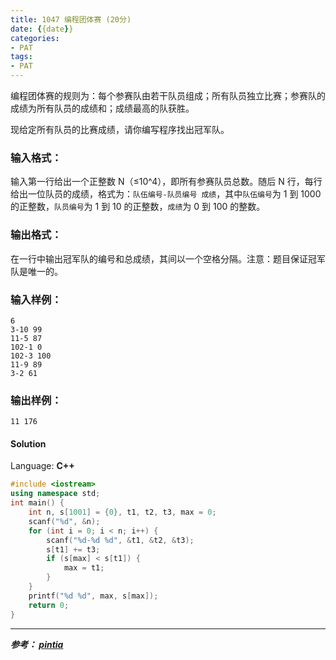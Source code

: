 ```yaml
---
title: 1047 编程团体赛 (20分)
date: {{date}}
categories:
- PAT
tags:
- PAT
---
```

编程团体赛的规则为：每个参赛队由若干队员组成；所有队员独立比赛；参赛队的成绩为所有队员的成绩和；成绩最高的队获胜。

现给定所有队员的比赛成绩，请你编写程序找出冠军队。

### 输入格式：

输入第一行给出一个正整数 N（≤10^4），即所有参赛队员总数。随后 N
行，每行给出一位队员的成绩，格式为：`队伍编号-队员编号 成绩`，其中`队伍编号`为 1 到 1000 的正整数，`队员编号`为 1 到 10
的正整数，`成绩`为 0 到 100 的整数。

### 输出格式：

在一行中输出冠军队的编号和总成绩，其间以一个空格分隔。注意：题目保证冠军队是唯一的。

### 输入样例：

    
    
    6
    3-10 99
    11-5 87
    102-1 0
    102-3 100
    11-9 89
    3-2 61
    

### 输出样例：

    
    
    11 176
    

#### Solution

Language: **C++**
```C++
#include <iostream>
using namespace std;
int main() {
    int n, s[1001] = {0}, t1, t2, t3, max = 0;
    scanf("%d", &n);
    for (int i = 0; i < n; i++) {
        scanf("%d-%d %d", &t1, &t2, &t3);
        s[t1] += t3;
        if (s[max] < s[t1]) {
            max = t1;
        }
    }
    printf("%d %d", max, s[max]);
    return 0;
}
```

---
***参考：
[pintia](https://pintia.cn/problem-sets/994805260223102976/problems/994805277163896832)***
